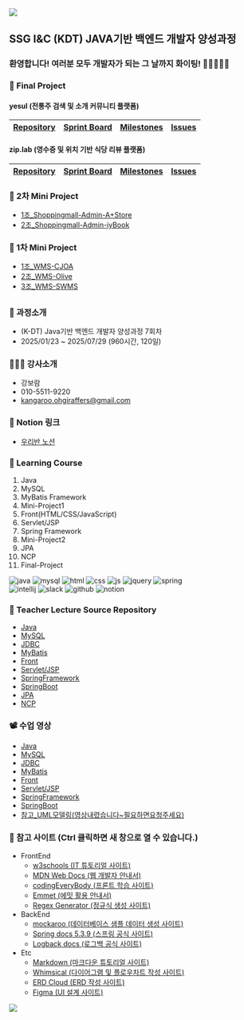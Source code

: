 <img src="https://capsule-render.vercel.app/api?type=waving&color=BDBDC8&height=150&section=header" />

## SSG I&C (KDT) JAVA기반 백엔드 개발자 양성과정

### 환영합니다! 여러분 모두 개발자가 되는 그 날까지 화이팅! 🏃🏃‍♂️🏃‍♀️

### 👬 Final Project
#### yesul (전통주 검색 및 소개 커뮤니티 플랫폼)
| [Repository](https://github.com/20250123-SSG/final-yesul) | [Sprint Board](https://github.com/orgs/20250123-SSG/projects/4) | [Milestones](https://github.com/20250123-SSG/final-yesul/milestones) | [Issues](https://github.com/20250123-SSG/final-yesul/issues?q=is%3Aissue%20state%3Aclosed) |
|-----------------------------------------------------------|------------------|----------------|-----------------|
#### zip.lab (영수증 및 위치 기반 식당 리뷰 플랫폼)
| [Repository](https://github.com/20250123-SSG/final-noodle-zip) | [Sprint Board](https://github.com/orgs/20250123-SSG/projects/5/views/2) | [Milestones](https://github.com/20250123-SSG/final-noodle-zip/milestones?state=closed) | [Issues](https://github.com/20250123-SSG/final-noodle-zip/issues?q=is%3Aissue%20state%3Aclosed) |
|-----------------------------------------------------------|------------------|----------------|-----------------|

### 👬 2차 Mini Project 
- [1조_Shoppingmall-Admin-A+Store](https://github.com/20250123-SSG/shoppingmall-admin_astore)
- [2조_Shoppingmall-Admin-iyBook](https://github.com/20250123-SSG/shoppingmall-admin_iybook)

### 👬 1차 Mini Project 
- [1조_WMS-CJOA](https://github.com/20250123-SSG/wms_CJOA)
- [2조_WMS-Olive](https://github.com/20250123-SSG/wms_Olive)
- [3조_WMS-SWMS](https://github.com/20250123-SSG/wms_SWMS)

##

### 📝 과정소개
- (K-DT) Java기반 백엔드 개발자 양성과정 7회차
- 2025/01/23 ~ 2025/07/29 (960시간, 120일)
  
### 👩🏻‍🏫 강사소개
- 강보람
- 010-5511-9220
- kangaroo.ohgiraffers@gmail.com

### 🏫 Notion 링크
- [우리반 노션](https://www.notion.so/ohgiraffers/184649136c1181168bceda19ceae4919)

### 📝 Learning Course
1. Java
2. MySQL
3. MyBatis Framework
4. Mini-Project1
5. Front(HTML/CSS/JavaScript)
6. Servlet/JSP
7. Spring Framework
8. Mini-Project2
9. JPA
10. NCP
11. Final-Project

![java](https://img.shields.io/badge/Java-ED8B00?style=for-the-badge&logo=openjdk&logoColor=white)
![mysql](https://img.shields.io/badge/MySQL-005C84?style=for-the-badge&logo=mysql&logoColor=white)
![html](https://img.shields.io/badge/HTML5-E34F26?style=for-the-badge&logo=html5&logoColor=white)
![css](https://img.shields.io/badge/CSS3-1572B6?style=for-the-badge&logo=css3&logoColor=white)
![js](https://img.shields.io/badge/JavaScript-F7DF1E?style=for-the-badge&logo=JavaScript&logoColor=white)
![jquery](https://img.shields.io/badge/jQuery-0769AD?style=for-the-badge&logo=jquery&logoColor=white)
![spring](https://img.shields.io/badge/Spring-6DB33F?style=for-the-badge&logo=spring&logoColor=white) <br>
![intellij](https://img.shields.io/badge/IntelliJ_IDEA-000000.svg?style=for-the-badge&logo=intellij-idea&logoColor=white)
![slack](https://img.shields.io/badge/Slack-4A154B?style=for-the-badge&logo=slack&logoColor=white)
![github](https://img.shields.io/badge/GitHub-100000?style=for-the-badge&logo=github&logoColor=white)
![notion](https://img.shields.io/badge/Notion-000000?style=for-the-badge&logo=notion&logoColor=white)

### 📂 Teacher Lecture Source Repository
- [Java](https://github.com/20250123-SSG/01_java-workspace)
- [MySQL](https://github.com/20250123-SSG/02_mysql-workspace)
- [JDBC](https://github.com/20250123-SSG/03_jdbc-workspace)
- [MyBatis](https://github.com/20250123-SSG/04_mybatis-workspace)
- [Front](https://github.com/20250123-SSG/05_front-workspace)
- [Servlet/JSP](https://github.com/20250123-SSG/06_servlet-jsp-workspace)
- [SpringFramework](https://github.com/20250123-SSG/07_springframework-workspace)
- [SpringBoot](https://github.com/20250123-SSG/08_springboot-workspace)
- [JPA](https://github.com/20250123-SSG/09_jpa-workspace)
- [NCP](https://github.com/20250123-SSG/10_ncp-workspace)

### 📽️ 수업 영상
- [Java](https://drive.google.com/drive/folders/1hfND0Jwe549Vjg0qkDw2kCeFxEzlTNjj?usp=sharing)
- [MySQL](https://drive.google.com/drive/folders/165iA3f-XedYU3b7qF9cMUp_DThpcKIgq?usp=drive_link)
- [JDBC](https://drive.google.com/drive/folders/1z1v-JZ86Gqx7Z9PS1XZjxTwg8VeH9LHV?hl=ko)
- [MyBatis](https://drive.google.com/drive/folders/1_yMGJOPBn-qbxxPDLBwKDMi_EeI_LaJO?hl=ko)
- [Front](https://drive.google.com/drive/folders/1za4D67IO1o4APSbmpP2-2jl0HBmyz6bN?usp=drive_link)
- [Servlet/JSP](https://drive.google.com/drive/folders/1oTTpBpyLz9WDGX9ZRofuCr-tH4wIQP4q?hl=ko)
- [SpringFramework](https://drive.google.com/drive/folders/18esLoyikniuEa6b7w3HHDb-iAOBuAw5a?usp=drive_link)
- [SpringBoot](https://drive.google.com/drive/folders/1msPHijdJX-CxsQxsgMTsEPWGGUGb8K7s?hl=ko)
- [참고_UML모델링(영상내렸습니다~필요하면요청주세요)](https://drive.google.com/drive/folders/1O1QMotfrnfdRLeuGYRLMGYUxtRiyhSbN?hl=ko)

### 🔗 참고 사이트 (Ctrl 클릭하면 새 창으로 열 수 있습니다.)
<ul type="disc">
  <li>FrontEnd
    <ul>
      <li><a href="https://www.w3schools.com/">w3schools (IT 튜토리얼 사이트)</a></li>
      <li><a href="https://developer.mozilla.org/ko/">MDN Web Docs (웹 개발자 안내서)</a></li>
      <li><a href="https://codingeverybody.kr/">codingEveryBody (프론트 학습 사이트)</a></li>
      <li><a href="https://docs.emmet.io/abbreviations/syntax/">Emmet (에밋 활용 안내서)</a></li>
      <li><a href="https://regex-generator.olafneumann.org/">Regex Generator (정규식 생성 사이트)</a></li>
    </ul>
  </li>
  <li>BackEnd
    <ul>
      <li><a href="https://mockaroo.com/">mockaroo (데이터베이스 샘플 데이터 생성 사이트)</a></li>
      <li><a href="https://docs.spring.io/spring-framework/docs/5.3.39/reference/html/">Spring docs 5.3.9 (스프링 공식 사이트)</a></li>
      <li><a href="https://logback.qos.ch/manual/index.html">Logback docs (로그백 공식 사이트)</a></li>
    </ul>
  </li>
  <li>Etc
    <ul>
      <li><a href="https://www.markdowntutorial.com/kr/">Markdown (마크다운 튜토리얼 사이트)</a></li>
      <li><a href="https://whimsical.com/">Whimsical (다이어그램 및 플로우차트 작성 사이트)</a></li>
      <li><a href="https://www.erdclound.com/">ERD Cloud (ERD 작성 사이트)</a></li>
      <li><a href="https://www.figma.com/">Figma (UI 설계 사이트)</a></li>
    </ul>
  </li>
</ul>

<img src="https://capsule-render.vercel.app/api?type=waving&color=BDBDC8&height=150&section=footer" />
